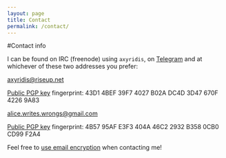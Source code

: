 ```yaml
---
layout: page
title: Contact
permalink: /contact/
---
```


#Contact info

I can be found on IRC (freenode) using ``axyridis``, on [Telegram](https://telegram.me/aliceriot) and at whichever of
these two addresses you prefer:

<axyridis@riseup.net> 

[Public PGP key](https://pgp.mit.edu/pks/lookup?op=get&search=0x3D47670F42269A83) fingerprint: 43D1 4BEF 39F7 4027 B02A DC4D 3D47 670F 4226 9A83 

<alice.writes.wrongs@gmail.com> 

[Public PGP key](https://pgp.mit.edu/pks/lookup?op=get&search=0xB3580CB0CD99F2A4) fingerprint: 4B57 95AF E3F3 404A 46C2 2932 B358 0CB0 CD99 F2A4

Feel free to [use email encryption](https://emailselfdefense.fsf.org/en/) when contacting
me!
